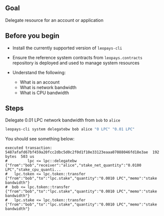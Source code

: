 ## Goal

Delegate resource for an account or application

## Before you begin

* Install the currently supported version of `leopays-cli`

* Ensure the reference system contracts from `leopays.contracts` repository is deployed and used to manage system resources

* Understand the following:
  * What is an account
  * What is network bandwidth
  * What is CPU bandwidth



## Steps

Delegate 0.01 LPC network bandwidth from `bob` to `alice`

```sh
leopays-cli system delegatebw bob alice "0 LPC" "0.01 LPC"
```

You should see something below:

```console
executed transaction: 5487afafd67bf459a20fcc2dbc5d0c2f0d1f10e33123eaaa07088046fd18e3ae  192 bytes  503 us
#         lpc <= lpc::delegatebw            {"from":"bob","receiver":"alice","stake_net_quantity":"0.0100 LPC","stake_cpu_quanti...
#   lpc.token <= lpc.token::transfer        {"from":"bob","to":"lpc.stake","quantity":"0.0010 LPC","memo":"stake bandwidth"}
#  bob <= lpc.token::transfer        {"from":"bob","to":"lpc.stake","quantity":"0.0010 LPC","memo":"stake bandwidth"}
#   lpc.stake <= lpc.token::transfer        {"from":"bob","to":"lpc.stake","quantity":"0.0010 LPC","memo":"stake bandwidth"}
```
